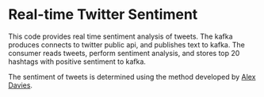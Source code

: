 # Real-time Twitter Sentiment

This code provides real time sentiment analysis of tweets. The kafka produces connects to twitter public api, and publishes text to kafka. The consumer reads tweets, perform sentiment analysis, and stores top 20 hashtags with positive sentiment to kafka.

The sentiment of tweets is determined using the method developed by [Alex Davies](http://alexdavies.net/twitter-sentiment-analysis/).
